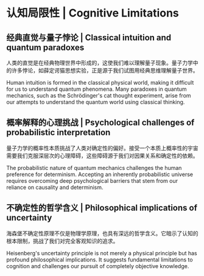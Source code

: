 # 认知局限性 | Cognitive Limitations

## 经典直觉与量子悖论 | Classical intuition and quantum paradoxes

人类的直觉是在经典物理世界中形成的，这使我们难以理解量子现象。量子力学中的许多悖论，如薛定谔猫思想实验，正是源于我们试图用经典思维理解量子世界。

Human intuition is formed in the classical physical world, making it difficult for us to understand quantum phenomena. Many paradoxes in quantum mechanics, such as the Schrödinger's cat thought experiment, arise from our attempts to understand the quantum world using classical thinking.

## 概率解释的心理挑战 | Psychological challenges of probabilistic interpretation

量子力学的概率性本质挑战了人类对确定性的偏好。接受一个本质上概率性的宇宙需要我们克服深层次的心理障碍，这些障碍源于我们对因果关系和确定性的依赖。

The probabilistic nature of quantum mechanics challenges the human preference for determinism. Accepting an inherently probabilistic universe requires overcoming deep psychological barriers that stem from our reliance on causality and determinism.

## 不确定性的哲学含义 | Philosophical implications of uncertainty

海森堡不确定性原理不仅是物理学原理，也具有深远的哲学含义。它暗示了认知的根本限制，挑战了我们对完全客观知识的追求。

Heisenberg's uncertainty principle is not merely a physical principle but has profound philosophical implications. It suggests fundamental limitations to cognition and challenges our pursuit of completely objective knowledge.